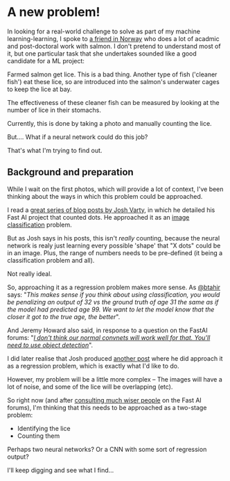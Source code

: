 # A new problem!

In looking for a real-world challenge to solve as part of my machine learning-learning, I spoke to [a friend in Norway](https://loop.frontiersin.org/people/505062/overview) who does a lot of acadmic and post-doctoral work with salmon. I don't pretend to understand most of it, but one particular task that she undertakes sounded like a good candidate for a ML project:

Farmed salmon get lice. This is a bad thing. Another type of fish ('cleaner fish') eat these lice, so are introduced into the salmon's underwater cages to keep the lice at bay.

The effectiveness of these cleaner fish can be measured by looking at the number of lice in their stomachs.

Currently, this is done by taking a photo and manually counting the lice.

But.... What if a neural network could do this job?

That's what I'm trying to find out.

## Background and preparation

While I wait on the first photos, which will provide a lot of context, I've been thinking about the ways in which this problem could be approached.

I read a [great series of blog posts by Josh Varty](https://github.com/JoshVarty/ImageClassification/blob/master/3_CountingAgain.ipynb), in which he detailed his Fast AI project that counted dots. He approached it as an [image classification](https://towardsdatascience.com/fastai-image-classification-32d626da20) problem.

But as Josh says in his posts, this isn't *really* counting, because the neural network is realy just learning every possible 'shape' that "X dots" could be in an image. Plus, the range of numbers needs to be pre-defined (it being a classification problem and all).

Not really ideal.

So, approaching it as a regression problem makes more sense. As [@btahir](https://medium.com/r/?url=http%3A%2F%2Ftwitter.com%2Fbtahir) says: "*This makes sense if you think about using classification, you would be penalizing an output of 32 vs the ground truth of age 31 the same as if the model had predicted age 99. We want to let the model know that the closer it got to the true age, the better*".

And Jeremy Howard also said, in response to a question on the FastAI forums: "*[I don't think our normal convnets will work well for that. You'll need to use object detection](https://medium.com/r/?url=https%3A%2F%2Fforums.fast.ai%2Ft%2Fshare-your-work-here%2F27676%2F540%3Fu%3Djoneslloyd)*".

I did later realise that Josh produced [another post](https://github.com/JoshVarty/ImageClassification/blob/master/4_CountingRegression.ipynb) where he did approach it as a regression problem, which is exactly what I'd like to do.

However, my problem will be a little more complex – The images will have a lot of noise, and some of the lice will be overlapping (etc).

So right now (and after [consulting much wiser people](https://forums.fast.ai/t/novice-how-to-approach-a-problem-image-classification-image-segmentation/61566/3) on the Fast AI forums), I'm thinking that this needs to be approached as a two-stage problem:

- Identifying the lice
- Counting them

Perhaps two neural networks? Or a CNN with some sort of regression output?

I'll keep digging and see what I find...
